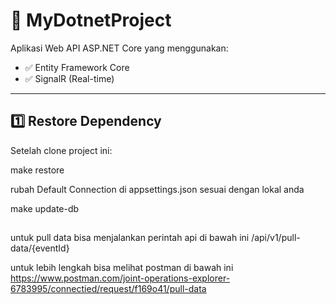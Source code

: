 # 🧩 MyDotnetProject

Aplikasi Web API ASP.NET Core yang menggunakan:
- ✅ Entity Framework Core
- ✅ SignalR (Real-time)

---

## 1️⃣ Restore Dependency

Setelah clone project ini:

make restore

rubah Default Connection di appsettings.json sesuai dengan lokal anda

make update-db

##
untuk pull data bisa menjalankan perintah api di bawah ini
/api/v1/pull-data/{eventId}


untuk lebih lengkah bisa melihat postman di bawah ini
https://www.postman.com/joint-operations-explorer-6783995/connectied/request/f169o41/pull-data
